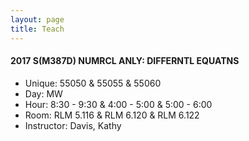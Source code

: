 ```yaml
---
layout: page
title: Teach
---
```


#### 2017 S(M387D)  NUMRCL ANLY: DIFFERNTL EQUATNS
  - Unique: 55050 & 55055 & 55060
  - Day: MW
  - Hour: 8:30 - 9:30 & 4:00 - 5:00 & 5:00 - 6:00
  - Room: RLM 5.116 & RLM 6.120 & RLM 6.122
  - Instructor: Davis, Kathy
